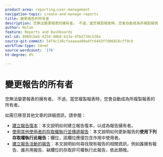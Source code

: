 ```yaml
---
product-area: reporting;user-management
navigation-topic: create-and-manage-reports
title: 變更報告的所有者
description: 您無法變更報表的擁有者。 不過，當您複製報表時，您會自動成為所複製報表的所有者。
author: Nolan
feature: Reports and Dashboards
exl-id: 8089cbeb-4258-48b8-b13a-dfbd739c526a
source-git-commit: 54f4c136cfaaaaaa90a4fc64d3ffd06816cff9cb
workflow-type: tm+mt
source-wordcount: '176'
ht-degree: 0%

---
```


# 變更報告的所有者

您無法變更報表的擁有者。 不過，當您複製報表時，您會自動成為所複製報表的所有者。

如需已移至其他文章的詳細資訊，請參閱：

* [建立報告復本](../../../reports-and-dashboards/reports/creating-and-managing-reports/create-copy-report.md)：本文說明如何建立報告復本，以成為報告擁有者。
* [使用其他使用者的存取權執行並傳遞報告](../../../reports-and-dashboards/reports/creating-and-managing-reports/run-deliver-report-access-rights-another-user.md)：本文說明如何更新報告的&#x200B;**使用下列存取權執行此報告：**&#x200B;欄位，該欄位應僅包含作用中使用者。
* [建立報告活動的報告](../../../reports-and-dashboards/reports/report-usage/create-report-reporting-activities.md)：本文說明如何尋找現有報告的相關資訊，例如誰擁有報告、誰共用報告、**以**&#x200B;欄位的存取許可權執行此報告，依此類推。
